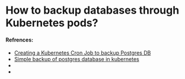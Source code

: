 <!-- Space: RD -->
<!-- Title: How to backup databases through Kubernetes pods? -->
# How to backup databases through Kubernetes pods?


#### Refrences:
- [Creating a Kubernetes Cron Job to backup Postgres DB](https://devtron.ai/blog/creating-a-kubernetes-cron-job-to-backup-postgres-db/)
- [Simple backup of postgres database in kubernetes](https://cwienczek.com/2020/06/simple-backup-of-postgres-database-in-kubernetes/)
- []()
- []()
